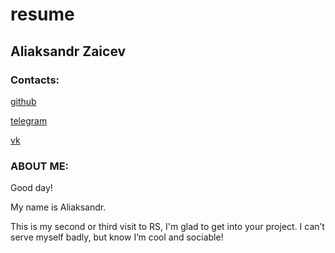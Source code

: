 # resume
 
## Aliaksandr Zaicev
 
### Contacts:

[github](https://github.com/SashaZaicev)

[telegram](https://t.me/sashazaitsau)

[vk](https://vk.com/id53738228)

### ABOUT ME:

Good day! 

My name is Aliaksandr. 

This is my second or third visit to RS, I'm glad to get into your project. 
I can’t serve myself badly, but know I’m cool and sociable!
